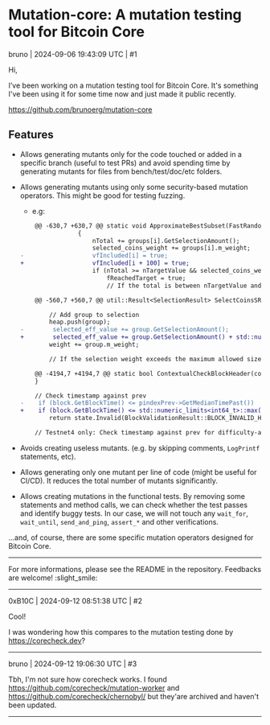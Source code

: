 # Mutation-core: A mutation testing tool for Bitcoin Core

bruno | 2024-09-06 19:43:09 UTC | #1

Hi, 

I’ve been working on a mutation testing tool for Bitcoin Core. It's something I've been using it for some time now and just made it public recently.

https://github.com/brunoerg/mutation-core

## Features

- Allows generating mutants only for the code touched or added in a specific branch (useful to test PRs) and avoid spending time by generating mutants for files from bench/test/doc/etc folders.

- Allows generating mutants using only some security-based mutation operators. This might be good for testing fuzzing.

    - e.g:
    ```diff
        @@ -630,7 +630,7 @@ static void ApproximateBestSubset(FastRandomContext& insecure_rand, const std::v
                    {
                        nTotal += groups[i].GetSelectionAmount();
                        selected_coins_weight += groups[i].m_weight;
    -                   vfIncluded[i] = true;
    +                   vfIncluded[i + 100] = true;
                        if (nTotal >= nTargetValue && selected_coins_weight <= max_selection_weight) {
                            fReachedTarget = true;
                            // If the total is between nTargetValue and nBest, it's our new best
    ```
    ```diff
        @@ -560,7 +560,7 @@ util::Result<SelectionResult> SelectCoinsSRD(const std::vector<OutputGroup>& utx
    
            // Add group to selection
            heap.push(group);
    -        selected_eff_value += group.GetSelectionAmount();
    +        selected_eff_value += group.GetSelectionAmount() + std::numeric_limits<CAmount>::max();
            weight += group.m_weight;
    
            // If the selection weight exceeds the maximum allowed size, remove the least valuable inputs until we
    ```
    ```diff
        @@ -4194,7 +4194,7 @@ static bool ContextualCheckBlockHeader(const CBlockHeader& block, BlockValidatio
        }
    
        // Check timestamp against prev
    -    if (block.GetBlockTime() <= pindexPrev->GetMedianTimePast())
    +    if (block.GetBlockTime() <= std::numeric_limits<int64_t>::max())
            return state.Invalid(BlockValidationResult::BLOCK_INVALID_HEADER, "time-too-old", "block's timestamp is too early");
    
        // Testnet4 only: Check timestamp against prev for difficulty-adjustment
    ```
- Avoids creating useless mutants. (e.g. by skipping comments, `LogPrintf` statements, etc).

- Allows generating only one mutant per line of code (might be useful for CI/CD). It reduces the total number of mutants significantly.

- Allows creating mutations in the functional tests. By removing some statements and method calls, we can check whether the test passes and identify buggy tests. In our case, we 
will not touch any `wait_for`, `wait_until`, `send_and_ping`, `assert_*` and other verifications.

...and, of course, there are some specific mutation operators designed for Bitcoin Core.

----------

For more informations, please see the README in the repository. Feedbacks are welcome! :slight_smile:

-------------------------

0xB10C | 2024-09-12 08:51:38 UTC | #2

Cool! 

I was wondering how this compares to the mutation testing done by https://corecheck.dev?

-------------------------

bruno | 2024-09-12 19:06:30 UTC | #3

Tbh, I'm not sure how corecheck works. I found https://github.com/corecheck/mutation-worker and https://github.com/corecheck/chernobyl/ but they'are archived and haven't been updated.

-------------------------

